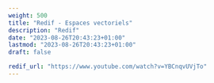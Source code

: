 ```yaml
---
weight: 500
title: "Redif - Espaces vectoriels"
description: "Redif"
date: "2023-08-26T20:43:23+01:00"
lastmod: "2023-08-26T20:43:23+01:00"
draft: false

redif_url: "https://www.youtube.com/watch?v=YBCnqvUVjTo"
---
```



